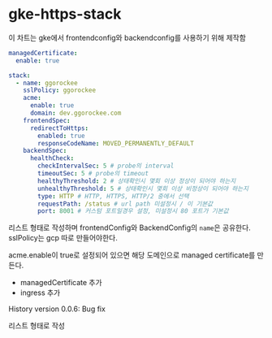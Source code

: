 # gke-https-stack

이 차트는 gke에서 frontendconfig와 backendconfig를 사용하기 위해 제작함

```yaml
managedCertificate:
  enable: true

stack:
  - name: ggorockee
    sslPolicy: ggorockee
    acme:
      enable: true
      domain: dev.ggorockee.com
    frontendSpec:
      redirectToHttps:
        enabled: true
        responseCodeName: MOVED_PERMANENTLY_DEFAULT
    backendSpec:
      healthCheck:
        checkIntervalSec: 5 # probe의 interval
        timeoutSec: 5 # probe의 timeout
        healthyThreshold: 2 # 상태확인시 몇회 이상 정상이 되어야 하는지
        unhealthyThreshold: 5 # 상태확인시 몇회 이상 비정상이 되어야 하는지
        type: HTTP # HTTP, HTTPS, HTTP/2 중에서 선택
        requestPath: /status # url path 미설정시 / 이 기본값
        port: 8001 # 커스텀 포트일경우 설정, 미설정시 80 포트가 기본값
```

리스트 형태로 작성하며 frontendConfig와 BackendConfig의 `name`은 공유한다.  
sslPolicy는 gcp 따로 만들어야한다.

acme.enable이 true로 설정되어 있으면 해당 도메인으로 managed certificate를 만든다.

* managedCertificate 추가  
* ingress 추가  

History
version 0.0.6: Bug fix

리스트 형태로 작성